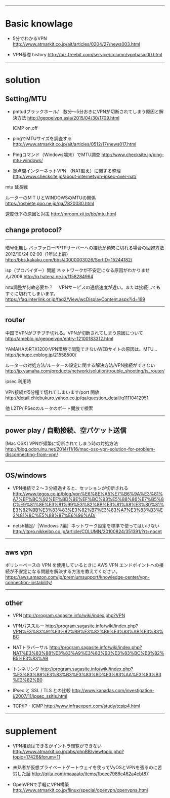 ----------------------------
# Basic knowlage

- 5分でわかるVPN
http://www.atmarkit.co.jp/ait/articles/0204/27/news003.html

- VPN基礎 history
http://biz.freebit.com/service/column/vpnbasic00.html

----------------------------
# solution

## Setting/MTU

- pmtudブラックホール/　数分〜5分おきにVPNが切断されてしまう原因と解決方法
http://geppeivpn.asia/2015/04/30/1709.html

    ICMP on,off

- pingでMTUサイズを調査する
http://www.atmarkit.co.jp/ait/articles/0512/17/news017.html

- Pingコマンド（Windows端末）でMTU調査
http://www.checksite.jp/ping-mtu-windows/


- 拠点間インターネットVPN （NAT超え）に関する整理
http://www.checksite.jp/about-internetvpn-ipsec-over-nat/


mtu 延長戦

ルーターのＭＴＵとWINDOWSのMTUの関係
https://oshiete.goo.ne.jp/qa/7820030.html

速度低下の原因と対策
http://mroom.xii.jp/bb/mtu.html


## change protocol?

------------

暗号化無し
バッファローPPTPサーバーへの接続が頻繁に切れる場合の回避方法2012/10/24 02:00（1年以上前）
http://bbs.kakaku.com/bbs/J0000003026/SortID=15244182/


isp（プロバイダー）問題
ネットワークが不安定になる原因がわかりません/2006
http://q.hatena.ne.jp/1158284964


mtu調整が何故必要か？　
VPNサービスの通信速度が遅い。または接続してもすぐに切れてしまいます。
https://faq.interlink.or.jp/faq2/View/wcDisplayContent.aspx?id=199


-------------
## router

中国でVPNがブチブチ切れる。VPNが切断されてしまう原因について
http://ameblo.jp/geppeivpn/entry-12100183312.html

YAMAHAのRTX1200:VPN環境で閲覧できないWEBサイトの原因は、MTU...
http://jehupc.exblog.jp/21558500/

ルーターの対処方法/ルーターの設定に関する解決方法/VPN接続ができない
http://jp.yamaha.com/products/network/solution/trouble_shooting/ts_router/


ipsec 利用時

VPN接続が5分程で切れてしまいます/port 開放
http://detail.chiebukuro.yahoo.co.jp/qa/question_detail/q11110412951

他
L2TP/IPSecのルータのポート開放で検索

------------
## power play / 自動接続、空パケット送信

[Mac OSX] VPNが頻繁に切断されてしまう時の対処方法
http://blog.odoruinu.net/2014/11/16/mac-osx-vpn-solution-for-problem-disconnecting-from-vpn/

------------

## OS/windows  
- VPN接続で２～３分経過すると、セッションが切断される
http://www.tegos.co.jp/blog/vpn%E6%8E%A5%E7%B6%9A%E3%81%A7%EF%BC%92%EF%BD%9E%EF%BC%93%E5%88%86%E7%B5%8C%E9%81%8E%E3%81%99%E3%82%8B%E3%81%A8%E3%80%81%E3%82%BB%E3%83%83%E3%82%B7%E3%83%A7%E3%83%B3%E3%81%8C%E5%88%87%E6%96%AD/

- netsh補足/［Windows 7編］ネットワーク設定を標準で使ってはいけない
http://itpro.nikkeibp.co.jp/article/COLUMN/20100824/351391/?rt=nocnt


------------
## aws vpn

ポリシーベースの VPN を使用しているときに AWS VPN エンドポイントへの接続が不安定になる問題を解決する方法を教えてください。
https://aws.amazon.com/jp/premiumsupport/knowledge-center/vpn-connection-instability/

------------
## other 
- VPN
http://program.sagasite.info/wiki/index.php?VPN

- VPNパススルー
http://program.sagasite.info/wiki/index.php?VPN%E3%83%91%E3%82%B9%E3%82%B9%E3%83%AB%E3%83%BC

- NATトラバーサル
http://program.sagasite.info/wiki/index.php?NAT%E3%83%88%E3%83%A9%E3%83%90%E3%83%BC%E3%82%B5%E3%83%AB


- トンネリング
http://program.sagasite.info/wiki/index.php?%E3%83%88%E3%83%B3%E3%83%8D%E3%83%AA%E3%83%B3%E3%82%B0

- IPsec と SSL / TLS との比較
http://www.kanadas.com/investigation-j/2007/11/ipsec_ssltls.html

- TCP/IP - ICMP
http://www.infraexpert.com/study/tcpip4.html

---------------------
# supplement

- VPN接続はできるがイントラ閲覧ができない
http://www.atmarkit.co.jp/bbs/phpBB/viewtopic.php?topic=17426&forum=11

- 未熟者が仮想プライベートゲートウェイを使ってVyOSとVPNを張るのに苦労した話
http://qiita.com/maaaato/items/fbeee7986c462a4cbf87

- OpenVPNで手軽にVPN構築
http://www.atmarkit.co.jp/flinux/special/openvpn/openvpna.html

